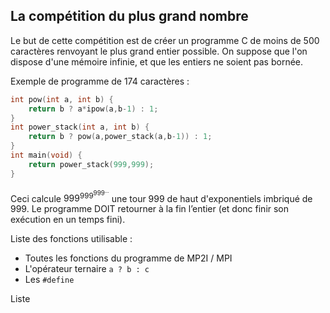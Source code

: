 ## La compétition du plus grand nombre

Le but de cette compétition est de créer un programme C de moins de 500 caractères renvoyant le plus grand entier possible. On suppose que l'on dispose d'une mémoire infinie, et que les entiers ne soient pas bornée.

Exemple de programme de 174 caractères :
```c
int pow(int a, int b) {
	return b ? a*ipow(a,b-1) : 1;
}
int power_stack(int a, int b) {
	return b ? pow(a,power_stack(a,b-1)) : 1;
}
int main(void) {
	return power_stack(999,999);
}
```
Ceci calcule $999^{999^{999^{...}}}$ une tour 999 de haut d'exponentiels imbriqué de $999$.
Le programme DOIT retourner à la fin l’entier (et donc finir son exécution en un temps fini).

Liste des fonctions utilisable : 
 - Toutes les fonctions du programme de MP2I / MPI
 - L'opérateur ternaire `a ? b : c`
 - Les `#define`
 
Liste 
<!--stackedit_data:
eyJoaXN0b3J5IjpbLTQyNjcyMDQzMCwtNTkwNzM1NzQzLDE1OD
ExMDcyMjddfQ==
-->